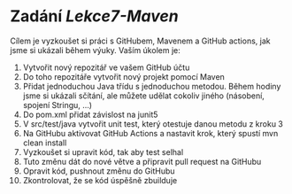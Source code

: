 # Zadání _Lekce7-Maven_

Cílem je vyzkoušet si práci s GitHubem, Mavenem a GitHub actions, jak jsme si ukázali během výuky. Vaším úkolem je:

1. Vytvořit nový repozitář ve vašem GitHub účtu
2. Do toho repozitáře vytvořit nový projekt pomocí Maven
3. Přidat jednoduchou Java třídu s jednoduchou metodou. Během hodiny jsme si ukázali sčítání, ale můžete udělat cokoliv jiného (násobení, spojení Stringu, ...)
4. Do pom.xml přidat závislost na junit5
5. V src/test/java vytvořit unit test, který otestuje danou metodu z kroku 3
6. Na GitHubu aktivovat GitHub Actions a nastavit krok, který spustí mvn clean install
7. Vyzkoušet si upravit kód, tak aby test selhal
8. Tuto změnu dát do nové větve a připravit pull request na GitHubu
9. Opravit kód, pushnout změnu do GitHubu
10. Zkontrolovat, že se kód úspěšně zbuilduje
